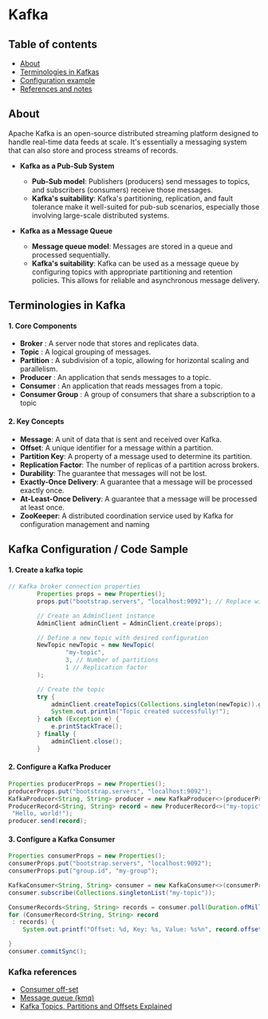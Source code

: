 # Kafka 

## Table of contents
 - [About](#name)
 - [Terminologies in Kafkas](#terminologies)
 - [Configuration example](#code)
 - [References and notes](#references)
    



## About <a name = "about"></a>
Apache Kafka is an open-source distributed streaming platform designed to handle real-time data feeds at scale. It's essentially a messaging system that can also store and process streams of records.

- **Kafka as a Pub-Sub System**
   - **Pub-Sub model**: Publishers (producers) send messages to topics, and subscribers (consumers) receive those messages.
   - **Kafka's suitability**: Kafka's partitioning, replication, and fault tolerance make it well-suited for pub-sub scenarios, especially those involving large-scale distributed systems.

- **Kafka as a Message Queue**
   - **Message queue model**: Messages are stored in a queue and processed sequentially.
   - **Kafka's suitability**: Kafka can be used as a message queue by configuring topics with appropriate partitioning and retention policies. This allows for reliable and asynchronous message delivery.


## Terminologies in Kafka<a name = "terminologies"></a>

#### 1. Core Components

- **Broker** :  A server node that stores and replicates data.
- **Topic** :   A logical grouping of messages.
- **Partition** : A subdivision of a topic, allowing for horizontal scaling and parallelism.
- **Producer** : An application that sends messages to a topic.
- **Consumer** : An application that reads messages from a topic.
- **Consumer Group** :  A group of consumers that share a subscription to a topic

#### 2. Key Concepts

- **Message**: A unit of data that is sent and received over Kafka.
- **Offset**: A unique identifier for a message within a partition.
- **Partition Key**: A property of a message used to determine its partition.
- **Replication Factor**: The number of replicas of a partition across brokers.
- **Durability**: The guarantee that messages will not be lost.
- **Exactly-Once Delivery**: A guarantee that a message will be processed exactly once.
- **At-Least-Once Delivery**: A guarantee that a message will be processed at least once.
- **ZooKeeper**: A distributed coordination service used by Kafka for configuration management and naming


## Kafka Configuration / Code Sample <a name="code" ></a>

#### 1. Create a kafka topic 
```java
// Kafka broker connection properties
        Properties props = new Properties();
        props.put("bootstrap.servers", "localhost:9092"); // Replace with your broker's hostname and port

        // Create an AdminClient instance
        AdminClient adminClient = AdminClient.create(props);

        // Define a new topic with desired configuration
        NewTopic newTopic = new NewTopic(
                "my-topic",
                3, // Number of partitions
                1 // Replication factor
        );

        // Create the topic
        try {
            adminClient.createTopics(Collections.singleton(newTopic)).get();
            System.out.println("Topic created successfully!");
        } catch (Exception e) {
            e.printStackTrace();
        } finally {
            adminClient.close();
        }
```
#### 2.  Configure a Kafka Producer

```java 
Properties producerProps = new Properties();
producerProps.put("bootstrap.servers", "localhost:9092");
KafkaProducer<String, String> producer = new KafkaProducer<>(producerProps);
ProducerRecord<String, String> record = new ProducerRecord<>("my-topic",   
 "Hello, world!");
producer.send(record);
```

#### 3. Configure a Kafka Consumer 
```java 
Properties consumerProps = new Properties();
consumerProps.put("bootstrap.servers", "localhost:9092");
consumerProps.put("group.id", "my-group");   

KafkaConsumer<String, String> consumer = new KafkaConsumer<>(consumerProps);
consumer.subscribe(Collections.singletonList("my-topic"));   

ConsumerRecords<String, String> records = consumer.poll(Duration.ofMillis(100));
for (ConsumerRecord<String, String> record   
 : records) {
    System.out.printf("Offset: %d, Key: %s, Value: %s%n", record.offset(), record.key(), record.value());   

}
consumer.commitSync();
```


### Kafka references <a name="references" ></a>

- [Consumer off-set](https://www.youtube.com/watch?v=KOu6DVdaY24) 
- [Message queue (kmq)](https://www.youtube.com/watch?v=-As92HV0O4E)
- [Kafka Topics, Partitions and Offsets Explained](https://www.youtube.com/watch?v=_q1IjK5jjyU)
